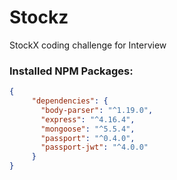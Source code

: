 # Stockz
StockX coding challenge for Interview

### Installed NPM Packages:
```json
{
     "dependencies": {
       "body-parser": "^1.19.0",
       "express": "^4.16.4",
       "mongoose": "^5.5.4",
       "passport": "^0.4.0",
       "passport-jwt": "^4.0.0"
     }
}
```
